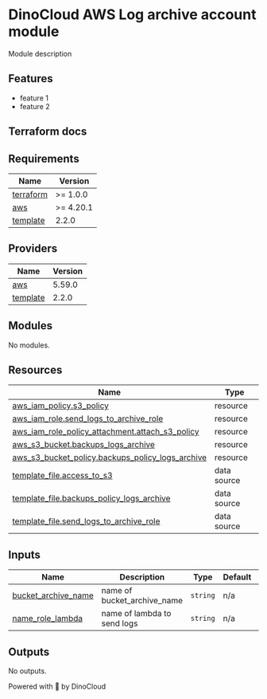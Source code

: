 # DinoCloud AWS Log archive account module

Module description

## Features

- feature 1
- feature 2

## Terraform docs
<!-- BEGINNING OF PRE-COMMIT-TERRAFORM DOCS HOOK -->
## Requirements

| Name | Version |
|------|---------|
| <a name="requirement_terraform"></a> [terraform](#requirement\_terraform) | >= 1.0.0 |
| <a name="requirement_aws"></a> [aws](#requirement\_aws) | >= 4.20.1 |
| <a name="requirement_template"></a> [template](#requirement\_template) | 2.2.0 |

## Providers

| Name | Version |
|------|---------|
| <a name="provider_aws"></a> [aws](#provider\_aws) | 5.59.0 |
| <a name="provider_template"></a> [template](#provider\_template) | 2.2.0 |

## Modules

No modules.

## Resources

| Name | Type |
|------|------|
| [aws_iam_policy.s3_policy](https://registry.terraform.io/providers/hashicorp/aws/latest/docs/resources/iam_policy) | resource |
| [aws_iam_role.send_logs_to_archive_role](https://registry.terraform.io/providers/hashicorp/aws/latest/docs/resources/iam_role) | resource |
| [aws_iam_role_policy_attachment.attach_s3_policy](https://registry.terraform.io/providers/hashicorp/aws/latest/docs/resources/iam_role_policy_attachment) | resource |
| [aws_s3_bucket.backups_logs_archive](https://registry.terraform.io/providers/hashicorp/aws/latest/docs/resources/s3_bucket) | resource |
| [aws_s3_bucket_policy.backups_policy_logs_archive](https://registry.terraform.io/providers/hashicorp/aws/latest/docs/resources/s3_bucket_policy) | resource |
| [template_file.access_to_s3](https://registry.terraform.io/providers/hashicorp/template/2.2.0/docs/data-sources/file) | data source |
| [template_file.backups_policy_logs_archive](https://registry.terraform.io/providers/hashicorp/template/2.2.0/docs/data-sources/file) | data source |
| [template_file.send_logs_to_archive_role](https://registry.terraform.io/providers/hashicorp/template/2.2.0/docs/data-sources/file) | data source |

## Inputs

| Name | Description | Type | Default | Required |
|------|-------------|------|---------|:--------:|
| <a name="input_bucket_archive_name"></a> [bucket\_archive\_name](#input\_bucket\_archive\_name) | name of bucket\_archive\_name | `string` | n/a | yes |
| <a name="input_name_role_lambda"></a> [name\_role\_lambda](#input\_name\_role\_lambda) | name of lambda to send logs | `string` | n/a | yes |

## Outputs

No outputs.
<!-- END OF PRE-COMMIT-TERRAFORM DOCS HOOK -->

Powered with 💖 by DinoCloud
